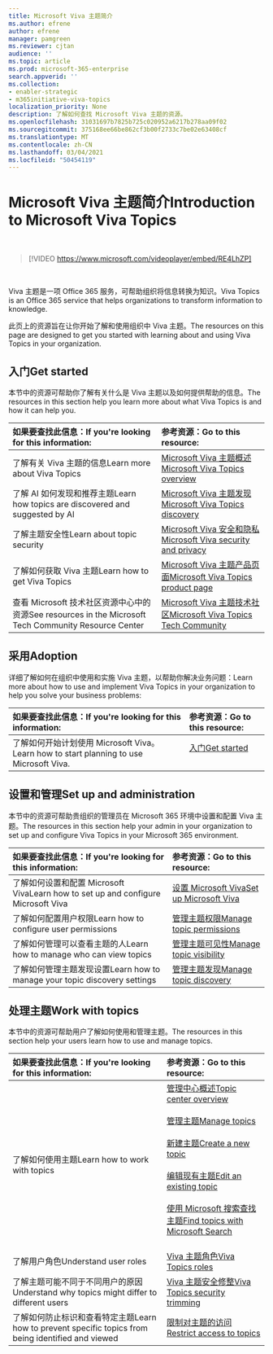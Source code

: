 ```yaml
---
title: Microsoft Viva 主题简介
ms.author: efrene
author: efrene
manager: pamgreen
ms.reviewer: cjtan
audience: ''
ms.topic: article
ms.prod: microsoft-365-enterprise
search.appverid: ''
ms.collection:
- enabler-strategic
- m365initiative-viva-topics
localization_priority: None
description: 了解如何查找 Microsoft Viva 主题的资源。
ms.openlocfilehash: 31031697b7825b725c020952a6217b278aa09f02
ms.sourcegitcommit: 375168ee66be862cf3b00f2733c7be02e63408cf
ms.translationtype: MT
ms.contentlocale: zh-CN
ms.lasthandoff: 03/04/2021
ms.locfileid: "50454119"
---
```

# <a name="introduction-to-microsoft-viva-topics"></a><span data-ttu-id="9d60b-103">Microsoft Viva 主题简介</span><span class="sxs-lookup"><span data-stu-id="9d60b-103">Introduction to Microsoft Viva Topics</span></span>

</br>

> [!VIDEO https://www.microsoft.com/videoplayer/embed/RE4LhZP]  

</br>


<span data-ttu-id="9d60b-104">Viva 主题是一项 Office 365 服务，可帮助组织将信息转换为知识。</span><span class="sxs-lookup"><span data-stu-id="9d60b-104">Viva Topics is an Office 365 service that helps organizations to transform information to knowledge.</span></span>

<span data-ttu-id="9d60b-105">此页上的资源旨在让你开始了解和使用组织中 Viva 主题。</span><span class="sxs-lookup"><span data-stu-id="9d60b-105">The resources on this page are designed to get you started with learning about and using Viva Topics in your organization.</span></span>

## <a name="get-started"></a><span data-ttu-id="9d60b-106">入门</span><span class="sxs-lookup"><span data-stu-id="9d60b-106">Get started</span></span>

<span data-ttu-id="9d60b-107">本节中的资源可帮助你了解有关什么是 Viva 主题以及如何提供帮助的信息。</span><span class="sxs-lookup"><span data-stu-id="9d60b-107">The resources in this section help you learn more about what Viva Topics  is and how it can help you.</span></span>

| <span data-ttu-id="9d60b-108">如果要查找此信息：</span><span class="sxs-lookup"><span data-stu-id="9d60b-108">If you're looking for this information:</span></span> | <span data-ttu-id="9d60b-109">参考资源：</span><span class="sxs-lookup"><span data-stu-id="9d60b-109">Go to this resource:</span></span> |
|:-----|:-----|
|<span data-ttu-id="9d60b-110">了解有关 Viva 主题的信息</span><span class="sxs-lookup"><span data-stu-id="9d60b-110">Learn more about Viva Topics</span></span>|[<span data-ttu-id="9d60b-111">Microsoft Viva 主题概述</span><span class="sxs-lookup"><span data-stu-id="9d60b-111">Microsoft Viva Topics overview</span></span>](topic-experiences-overview.md)|
|<span data-ttu-id="9d60b-112">了解 AI 如何发现和推荐主题</span><span class="sxs-lookup"><span data-stu-id="9d60b-112">Learn how topics are discovered and suggested by AI</span></span>|[<span data-ttu-id="9d60b-113">Microsoft Viva 主题发现</span><span class="sxs-lookup"><span data-stu-id="9d60b-113">Microsoft Viva Topics discovery</span></span>](topic-experiences-discovery.md)|
|<span data-ttu-id="9d60b-114">了解主题安全性</span><span class="sxs-lookup"><span data-stu-id="9d60b-114">Learn about topic security</span></span>|[<span data-ttu-id="9d60b-115">Microsoft Viva 安全和隐私</span><span class="sxs-lookup"><span data-stu-id="9d60b-115">Microsoft Viva security and privacy</span></span>](topic-experiences-security-privacy.md)|
|<span data-ttu-id="9d60b-116">了解如何获取 Viva 主题</span><span class="sxs-lookup"><span data-stu-id="9d60b-116">Learn how to get Viva Topics</span></span>|[<span data-ttu-id="9d60b-117">Microsoft Viva 主题产品页面</span><span class="sxs-lookup"><span data-stu-id="9d60b-117">Microsoft Viva Topics product page</span></span>](https://www.microsoft.com/microsoft-viva/topics?activetab=pivot%3aoverviewtab)|
|<span data-ttu-id="9d60b-118">查看 Microsoft 技术社区资源中心中的资源</span><span class="sxs-lookup"><span data-stu-id="9d60b-118">See resources in the Microsoft Tech Community Resource Center</span></span>|[<span data-ttu-id="9d60b-119">Microsoft Viva 主题技术社区</span><span class="sxs-lookup"><span data-stu-id="9d60b-119">Microsoft Viva Topics Tech Community</span></span>](https://resources.techcommunity.microsoft.com/viva-topics/)|



## <a name="adoption"></a><span data-ttu-id="9d60b-120">采用</span><span class="sxs-lookup"><span data-stu-id="9d60b-120">Adoption</span></span>

<span data-ttu-id="9d60b-121">详细了解如何在组织中使用和实施 Viva 主题，以帮助你解决业务问题：</span><span class="sxs-lookup"><span data-stu-id="9d60b-121">Learn more about how to use and implement Viva Topics in your organization to help you solve your business problems:</span></span> 

| <span data-ttu-id="9d60b-122">如果要查找此信息：</span><span class="sxs-lookup"><span data-stu-id="9d60b-122">If you're looking for this information:</span></span> | <span data-ttu-id="9d60b-123">参考资源：</span><span class="sxs-lookup"><span data-stu-id="9d60b-123">Go to this resource:</span></span> |
|:-----|:-----|
|<span data-ttu-id="9d60b-124">了解如何开始计划使用 Microsoft Viva。</span><span class="sxs-lookup"><span data-stu-id="9d60b-124">Learn how to start planning to use Microsoft Viva.</span></span> |[<span data-ttu-id="9d60b-125">入门</span><span class="sxs-lookup"><span data-stu-id="9d60b-125">Get started</span></span>](topics-adoption-getstarted.md)<br><br>|  

## <a name="set-up-and-administration"></a><span data-ttu-id="9d60b-126">设置和管理</span><span class="sxs-lookup"><span data-stu-id="9d60b-126">Set up and administration</span></span>

<span data-ttu-id="9d60b-127">本节中的资源可帮助贵组织的管理员在 Microsoft 365 环境中设置和配置 Viva 主题。</span><span class="sxs-lookup"><span data-stu-id="9d60b-127">The resources in this section help your admin in your organization to set up and configure Viva Topics in your Microsoft 365 environment.</span></span>

| <span data-ttu-id="9d60b-128">如果要查找此信息：</span><span class="sxs-lookup"><span data-stu-id="9d60b-128">If you're looking for this information:</span></span> | <span data-ttu-id="9d60b-129">参考资源：</span><span class="sxs-lookup"><span data-stu-id="9d60b-129">Go to this resource:</span></span> |
|:-----|:-----|
|<span data-ttu-id="9d60b-130">了解如何设置和配置 Microsoft Viva</span><span class="sxs-lookup"><span data-stu-id="9d60b-130">Learn how to set up and configure Microsoft Viva</span></span>|[<span data-ttu-id="9d60b-131">设置 Microsoft Viva</span><span class="sxs-lookup"><span data-stu-id="9d60b-131">Set up Microsoft Viva</span></span>](set-up-topic-experiences.md)|
|<span data-ttu-id="9d60b-132">了解如何配置用户权限</span><span class="sxs-lookup"><span data-stu-id="9d60b-132">Learn how to configure user permissions</span></span>|[<span data-ttu-id="9d60b-133">管理主题权限</span><span class="sxs-lookup"><span data-stu-id="9d60b-133">Manage topic permissions</span></span>](topic-experiences-user-permissions.md)|
|<span data-ttu-id="9d60b-134">了解如何管理可以查看主题的人</span><span class="sxs-lookup"><span data-stu-id="9d60b-134">Learn how to manage who can view topics</span></span>|[<span data-ttu-id="9d60b-135">管理主题可见性</span><span class="sxs-lookup"><span data-stu-id="9d60b-135">Manage topic visibility</span></span>](topic-experiences-knowledge-rules.md)|
|<span data-ttu-id="9d60b-136">了解如何管理主题发现设置</span><span class="sxs-lookup"><span data-stu-id="9d60b-136">Learn how to manage your topic discovery settings</span></span>|[<span data-ttu-id="9d60b-137">管理主题发现</span><span class="sxs-lookup"><span data-stu-id="9d60b-137">Manage topic discovery</span></span>](topic-experiences-discovery.md)|

## <a name="work-with-topics"></a><span data-ttu-id="9d60b-138">处理主题</span><span class="sxs-lookup"><span data-stu-id="9d60b-138">Work with topics</span></span>

<span data-ttu-id="9d60b-139">本节中的资源可帮助用户了解如何使用和管理主题。</span><span class="sxs-lookup"><span data-stu-id="9d60b-139">The resources in this section help your users learn how to use and manage topics.</span></span>

| <span data-ttu-id="9d60b-140">如果要查找此信息：</span><span class="sxs-lookup"><span data-stu-id="9d60b-140">If you're looking for this information:</span></span> | <span data-ttu-id="9d60b-141">参考资源：</span><span class="sxs-lookup"><span data-stu-id="9d60b-141">Go to this resource:</span></span> |
|:-----|:-----|
|<span data-ttu-id="9d60b-142">了解如何使用主题</span><span class="sxs-lookup"><span data-stu-id="9d60b-142">Learn how to work with topics</span></span>|[<span data-ttu-id="9d60b-143">管理中心概述</span><span class="sxs-lookup"><span data-stu-id="9d60b-143">Topic center overview</span></span>](topic-center-overview.md)<br><br>[<span data-ttu-id="9d60b-144">管理主题</span><span class="sxs-lookup"><span data-stu-id="9d60b-144">Manage topics</span></span>](manage-topics.md)<br><br>[<span data-ttu-id="9d60b-145">新建主题</span><span class="sxs-lookup"><span data-stu-id="9d60b-145">Create a new topic</span></span>](create-a-topic.md)<br><br>[<span data-ttu-id="9d60b-146">编辑现有主题</span><span class="sxs-lookup"><span data-stu-id="9d60b-146">Edit an existing topic</span></span>](edit-a-topic.md)<br><br>[<span data-ttu-id="9d60b-147">使用 Microsoft 搜索查找主题</span><span class="sxs-lookup"><span data-stu-id="9d60b-147">Find topics with Microsoft Search</span></span>](search.md)<br><br>|
|<span data-ttu-id="9d60b-148">了解用户角色</span><span class="sxs-lookup"><span data-stu-id="9d60b-148">Understand user roles</span></span>|[<span data-ttu-id="9d60b-149">Viva 主题角色</span><span class="sxs-lookup"><span data-stu-id="9d60b-149">Viva Topics roles</span></span>](topic-experiences-roles.md)|
|<span data-ttu-id="9d60b-150">了解主题可能不同于不同用户的原因</span><span class="sxs-lookup"><span data-stu-id="9d60b-150">Understand why topics might differ to different users</span></span>|[<span data-ttu-id="9d60b-151">Viva 主题安全修整</span><span class="sxs-lookup"><span data-stu-id="9d60b-151">Viva Topics security trimming</span></span>](topic-experiences-security-trimming.md)|
|<span data-ttu-id="9d60b-152">了解如何防止标识和查看特定主题</span><span class="sxs-lookup"><span data-stu-id="9d60b-152">Learn how to prevent specific topics from being identified and viewed</span></span>|[<span data-ttu-id="9d60b-153">限制对主题的访问</span><span class="sxs-lookup"><span data-stu-id="9d60b-153">Restrict access to topics</span></span>](restrict-access-to-topics.md)|




